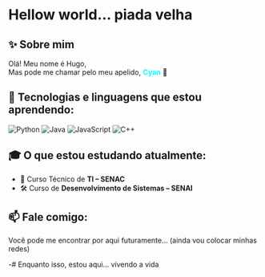 # Hellow world... piada velha

<!--
**CyanPeaceOFStars/SobreMim** is a ✨ _special_ ✨ repository because its `README.md` (this file) appears on your GitHub profile.
-->

## ✨ Sobre mim

Olá! Meu nome é Hugo,  
Mas pode me chamar pelo meu apelido, <font color="cyan">**Cyan**</font> 🦊

## 🚀 Tecnologias e linguagens que estou aprendendo:

![Python](https://img.shields.io/badge/Python-3776AB?style=for-the-badge&logo=python&logoColor=white)
![Java](https://img.shields.io/badge/Java-ED8B00?style=for-the-badge&logo=java&logoColor=white)
![JavaScript](https://img.shields.io/badge/JavaScript-F7DF1E?style=for-the-badge&logo=javascript&logoColor=black)
![C++](https://img.shields.io/badge/C++-00599C?style=for-the-badge&logo=cplusplus&logoColor=white)


## 🎓 O que estou estudando atualmente:

- 📘 Curso Técnico de **TI – SENAC**
- 🛠️ Curso de **Desenvolvimento de Sistemas – SENAI**

## 📫 Fale comigo:
Você pode me encontrar por aqui futuramente... (ainda vou colocar minhas redes)

-# Enquanto isso, estou aqui... vivendo a vida
